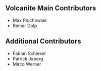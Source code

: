## Volcanite Main Contributors
* Max Piochowiak
* Reiner Dolp

## Additional Contributors
* Fabian Schiekel
* Patrick Jaberg
* Mirco Werner
